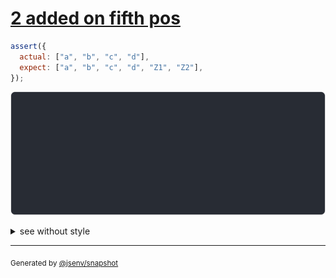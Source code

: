 # [2 added on fifth pos](../../array.test.js#L186)

```js
assert({
  actual: ["a", "b", "c", "d"],
  expect: ["a", "b", "c", "d", "Z1", "Z2"],
});
```

![img](throw.svg)

<details>
  <summary>see without style</summary>

```console
AssertionError: actual and expect are different

actual: [
  ↑ 3 values ↑
  "d",
]
expect: [
  ↑ 3 values ↑
  "d",
  "Z1",
  "Z2",
]
```

</details>

---

<sub>
  Generated by <a href="https://github.com/jsenv/core/tree/main/packages/independent/snapshot">@jsenv/snapshot</a>
</sub>